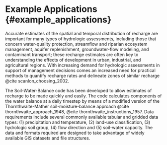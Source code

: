 # Example Applications {#example_applications}

Accurate estimates of the spatial and temporal distribution of recharge are important for many types of hydrologic assessments, including those that concern water-quality protection, streamflow and riparian ecosystem management, aquifer replenishment, groundwater-flow modeling, and contaminant transport; these recharge estimates are often key to understanding the effects of development in urban, industrial, and agricultural regions. With increasing demand for hydrologic assessments in support of management decisions comes an increased need for practical methods to quantify recharge rates and delineate zones of similar recharge @cite scanlon_choosing_2002.

The Soil-Water-Balance code has been developed to allow estimates of recharge to be made quickly and easily. The code calculates components of the water balance at a daily timestep by means of a modified version of the Thornthwaite-Mather soil-moisture-balance approach @cite thornthwaite_approach_1948, @cite thornthwaite_instructions_1957. Data requirements include several commonly available tabular and gridded data types: (1) precipitation and temperature, (2) land-use classification, (3) hydrologic soil group, (4) flow direction and (5) soil-water capacity. The data and formats required are designed to take advantage of widely available GIS datasets and file structures.